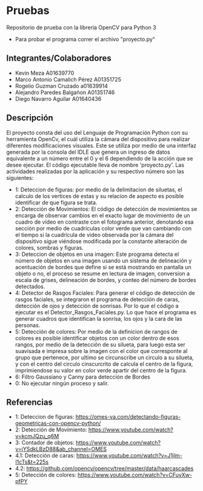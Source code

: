 # Pruebas
Repositorio de prueba con la libreria OpenCV para Python 3
- Para probar el programa correr el archivo "proyecto.py"
## Integrantes/Colaboradores
- Kevin Meza A01639770
- Marco Antonio Camalich Pérez A01351725
- Rogelio Guzman Cruzado a01639914
- Alejandro Paredes Balgañon A01351746
- Diego Navarro Aguilar A01640436
## Descripción
El proyecto consta del uso del Lenguaje de Programación Python con su herramienta OpenCv, el cuál utiliza la cámara del dispositivo para realizar diferentes modificaciones visuales. Este se utiliza por medio de una interfaz generada por la consola del IDLE que genera un ingreso de datos equivalente a un número entre el 0 y el 6 dependiendo de la acción que se desee ejecutar. El código ejecutable lleva de nombre 'proyecto.py'. Las actividades realizadas por la aplicación y su respectivo número son las siguientes:
- 1: Deteccion de figuras: por medio de la delimitacion de siluetas, el calculo de los vertices de estas y su relacion de aspecto es posible identificar de que figura se trata.
- 2: Detección de Movimientos: El código de detección de movimientos se encarga de observar cambios en el exacto lugar de movimiento de un cuadro de video en contraste con el fotograma anterior, denotando esa sección por medio de cuadrículas color verde que van cambiando con el tiempo si la cuadrícula de video observada por la cámara del dispositivo sigue viéndose modificada por la constante alteración de colores, sombras y figuras.
- 3: Deteccion de objetos en una imagen: Este programa detecta el número de objetos en una imagen usando un sistema de delineación y acentuación de bordes que define si se está mostrando en pantalla un objeto o no, el proceso se resume en lectura de imagen, conversion a escala de grises, delineación de bordes, y conteo del número de bordes detectados.
- 4: Detector de Rasgos Faciales: Para generar el código de detección de rasgos faciales, se integraron el programa de detección de caras, detección de ojos y detección de sonrisas. Por lo que el código a ejecutar es el Detector_Rasgos_Faciales.py. Lo que hace el programa es generar cuadros que identifican la sonrisa, los ojos y la cara de las personas.
- 5: Detección de colores: Por medio de la definicion de rangos de colores es posible identificar objetos con un color dentro de esos rangos, por medio de la detección de su silueta, para luego esta ser suavisada e impresa sobre la imagen con el color que corresponte al grupo que pertenece, por ultimo se circunscribe un circulo a su silueta, y con el centro del circulo cinscurcrito de calcula el centro de la figura, imprimiendose su valor en color verde apartir del centro de la figura.
- 6: Filtro Gaussiano y Canny para detección de Bordes
- 0: No ejecutar ningún proceso y salir.
## Referencias
- 1: Deteccion de figuras: https://omes-va.com/detectando-figuras-geometricas-con-opencv-python/
- 2: Detección de Movimiento: https://www.youtube.com/watch?v=kcmJQzu_q6M
- 3: Contador de objetos: https://www.youtube.com/watch?v=jYSdkLBzD88&ab_channel=OMES
- 4.1: Detección de caras: https://www.youtube.com/watch?v=J1jlm-I1cTs&t=225s
- 4.2: https://github.com/opencv/opencv/tree/master/data/haarcascades
- 5: Detección de colores: https://www.youtube.com/watch?v=CFuyXw-pfPY
